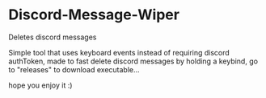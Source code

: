 # Discord-Message-Wiper 
Deletes discord messages

Simple tool that uses keyboard events instead of requiring discord authToken, made to fast delete discord messages by holding a keybind, go to "releases" to download executable...

hope you enjoy it :)
